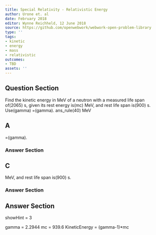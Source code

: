 ```yaml
---
title: Special Relativity - Relativistic Energy
author: Urone et. al
date: February 2018
editor: Wynne Reichheld, 12 June 2018
source: https://github.com/openwebwork/webwork-open-problem-library
type: ''
tags:
- kinetic
- energy
- mass
- relativistic
outcomes:
- TBD
assets: ''
---
```


## Question Section 

Find the kinetic energy in MeV of a neutron with a measured life span of(2065) s, given its rest energy is(mc) MeV, and rest life span is(900) s.
Use(gamma) =(gamma).
ans_rule(40) MeV
## A
=(gamma).
### Answer Section
## C
MeV, and rest life span is(900) s.
### Answer Section


## Answer Section

showHint = 3

gamma = 2.2944
mc = 939.6
KineticEnergy = (gamma-1)*mc